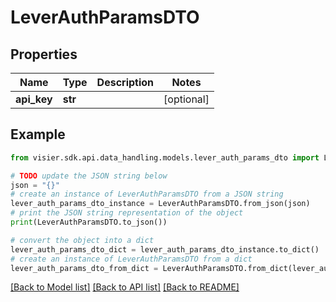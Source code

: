 # LeverAuthParamsDTO


## Properties

Name | Type | Description | Notes
------------ | ------------- | ------------- | -------------
**api_key** | **str** |  | [optional] 

## Example

```python
from visier.sdk.api.data_handling.models.lever_auth_params_dto import LeverAuthParamsDTO

# TODO update the JSON string below
json = "{}"
# create an instance of LeverAuthParamsDTO from a JSON string
lever_auth_params_dto_instance = LeverAuthParamsDTO.from_json(json)
# print the JSON string representation of the object
print(LeverAuthParamsDTO.to_json())

# convert the object into a dict
lever_auth_params_dto_dict = lever_auth_params_dto_instance.to_dict()
# create an instance of LeverAuthParamsDTO from a dict
lever_auth_params_dto_from_dict = LeverAuthParamsDTO.from_dict(lever_auth_params_dto_dict)
```
[[Back to Model list]](../README.md#documentation-for-models) [[Back to API list]](../README.md#documentation-for-api-endpoints) [[Back to README]](../README.md)


